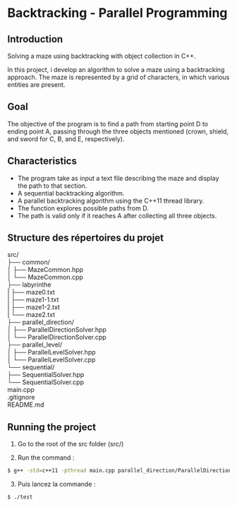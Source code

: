 # Backtracking - Parallel Programming

## Introduction
Solving a maze using backtracking with object collection in C++.

In this project, i develop an algorithm to solve a maze using a backtracking approach. The maze is represented by a grid of characters, in which various entities are present.

## Goal
The objective of the program is to find a path from starting point D to ending point A, passing through the three objects mentioned (crown, shield, and sword for C, B, and E, respectively).

## Characteristics
- The program take as input a text file describing the maze and display the path to that section.
- A sequential backtracking algorithm.
- A parallel backtracking algorithm using the C++11 thread library.
- The function explores possible paths from D.
- The path is valid only if it reaches A after collecting all three objects.

## Structure des répertoires du projet

src/<br>
├── common/<br>
│   ├── MazeCommon.hpp<br>
│   └── MazeCommon.cpp<br>
├── labyrinthe<br>
|   ├── maze0.txt<br>
|   ├── maze1-1.txt<br>
|   ├── maze1-2.txt<br>
|   └── maze2.txt<br>
├── parallel_direction/<br>
│   ├── ParallelDirectionSolver.hpp<br>
│   └── ParallelDirectionSolver.cpp<br>
├── parallel_level/<br>
│   ├── ParallelLevelSolver.hpp<br>
│   └── ParallelLevelSolver.cpp<br>
└──  sequential/<br>
    ├── SequentialSolver.hpp<br>
    └── SequentialSolver.cpp<br>
main.cpp<br>
.gitignore<br>
README.md<br>

## Running the project

1. Go to the root of the src folder (src/)

2. Run the command :
```bash
$ g++ -std=c++11 -pthread main.cpp parallel_direction/ParallelDirectionSolver.cpp parallel_level/ParallelLevelSolver.cpp common/MazeCommon.cpp sequential/SequentialSolver.cpp -o test
```

3. Puis lancez la commande :
```bash
$ ./test
```
